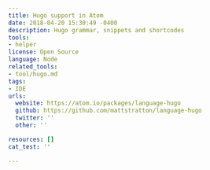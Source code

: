 ```yaml
---
title: Hugo support in Atom
date: 2018-04-20 15:30:49 -0400
description: Hugo grammar, snippets and shortcodes
tools:
- helper
license: Open Source
language: Node
related_tools:
- tool/hugo.md
tags:
- IDE
urls:
  website: https://atom.io/packages/language-hugo
  github: https://github.com/mattstratton/language-hugo
  twitter: ''
  other: ''

resources: []
cat_test: ''

---
```

